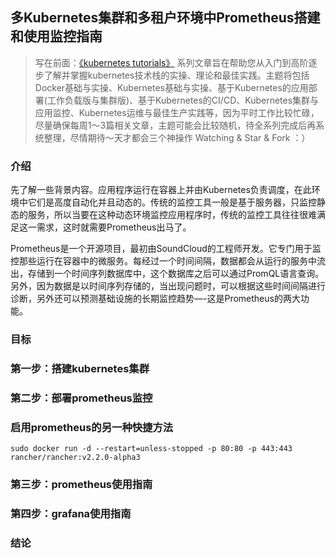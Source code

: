 ## 多Kubernetes集群和多租户环境中Prometheus搭建和使用监控指南


> 写在前面：[《kubernetes tutorials》](https://github.com/anypm/kubernetes-tutorials-series) 系列文章旨在帮助您从入门到高阶逐步了解并掌握kubernetes技术栈的实操、理论和最佳实践。主题将包括Docker基础与实操、Kubernetes基础与实操、基于Kubernetes的应用部署(工作负载版与集群版)、基于Kubernetes的CI/CD、Kubernetes集群与应用监控、Kubernetes运维与最佳生产实践等，因为平时工作比较忙碌，尽量确保每周1～3篇相关文章，主题可能会比较随机，待全系列完成后再系统整理，尽情期待～天才都会三个神操作 Watching & Star & Fork ：）


### 介绍

先了解一些背景内容。应用程序运行在容器上并由Kubernetes负责调度，在此环境中它们是高度自动化并且动态的。传统的监控工具一般是基于服务器，只监控静态的服务，所以当要在这种动态环境监控应用程序时，传统的监控工具往往很难满足这一需求，这时就需要Prometheus出马了。

Prometheus是一个开源项目，最初由SoundCloud的工程师开发。它专门用于监控那些运行在容器中的微服务。每经过一个时间间隔，数据都会从运行的服务中流出，存储到一个时间序列数据库中，这个数据库之后可以通过PromQL语言查询。另外，因为数据是以时间序列存储的，当出现问题时，可以根据这些时间间隔进行诊断，另外还可以预测基础设施的长期监控趋势—-这是Prometheus的两大功能。



### 目标

### 第一步：搭建kubernetes集群


### 第二步：部署prometheus监控

### 启用prometheus的另一种快捷方法

```
sudo docker run -d --restart=unless-stopped -p 80:80 -p 443:443 rancher/rancher:v2.2.0-alpha3
```

### 第三步：prometheus使用指南


### 第四步：grafana使用指南






### 结论
